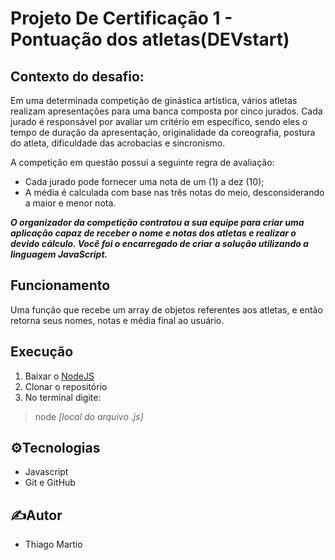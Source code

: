 # Projeto De Certificação 1 - Pontuação dos atletas(DEVstart)

## Contexto do desafio:
Em uma determinada competição de ginástica artística, vários atletas realizam apresentações para uma banca composta por cinco jurados. 
Cada jurado é responsável por avaliar um critério em específico, sendo eles o tempo de duração da apresentação, originalidade da coreografia, postura do atleta, 
dificuldade das acrobacias e sincronismo.

A competição em questão possui a seguinte regra de avaliação:

- Cada jurado pode fornecer uma nota de um (1) a dez (10);
- A média é calculada com base nas três notas do meio, desconsiderando a maior e menor nota.

***O organizador da competição contratou a sua equipe para criar uma aplicação capaz de receber o nome e notas dos atletas e realizar o devido cálculo. 
Você foi o encarregado de criar a solução utilizando a linguagem JavaScript.***

## Funcionamento

Uma função que recebe um array de objetos referentes aos atletas, e então retorna seus nomes, notas e média final ao usuário.

## Execução
1. Baixar o [NodeJS](https://nodejs.org/)
2. Clonar o repositório
3. No terminal digite:
> node *[local do arquivo .js]*


## ⚙️Tecnologias

- Javascript
- Git e GitHub

## ✍️Autor

- Thiago Martio
